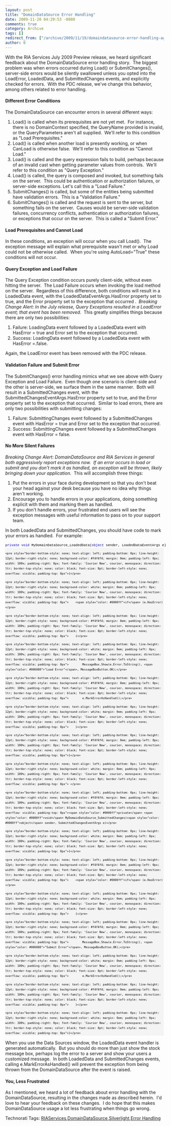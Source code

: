 ```yaml
---
layout: post
title: "DomainDataSource Error Handling"
date: 2009-11-20 04:29:53 -0800
comments: true
category: Archive
tags: []
redirect_from: ["/archive/2009/11/19/domaindatasource-error-handling-again.aspx/"]
author: 0
---
```

<!-- more -->
<p>With the RIA Services July 2009 Preview release, we heard significant feedback about the DomainDataSource error handling story.  The biggest problem was when errors occurred during Load() or SubmitChanges(), server-side errors would be silently swallowed unless you opted into the LoadError, LoadedData, and SubmittedChanges events, and explicitly checked for errors.  With the PDC release, we've change this behavior, among others related to error handling.</p>  <h4>Different Error Conditions</h4>  <p>The DomainDataSource can encounter errors in several different ways:</p>  <ol>   <li>Load() is called when its prerequisites are not yet met.  For instance, there is no DomainContext specified, the QueryName provided is invalid, or the QueryParameters aren't all supplied.  We'll refer to this condition as "Load Prerequisites." </li>    <li>Load() is called when another load is presently working, or when CanLoad is otherwise false.  We'll refer to this condition as "Cannot Load." </li>    <li>Load() is called and the query expression fails to build, perhaps because of an invalid cast when getting parameter values from controls.  We'll refer to this condition as "Query Exception." </li>    <li>Load() is called, the query is composed and invoked, but something fails on the server.  This could be authentication or authorization failures, or server-side exceptions. Let's call this a "Load Failure." </li>    <li>SubmitChanges() is called, but some of the entities being submitted have validation errors.  This is a "Validation Failure." </li>    <li>SubmitChanges() is called and the request is sent to the server, but something fails on the server.  Causes would be server-side validation failures, concurrency conflicts, authentication or authorization failures, or exceptions that occur on the server.  This is called a "Submit Error." </li> </ol>  <h4>Load Prerequisites and Cannot Load</h4>  <p>In these conditions, an exception will occur when you call Load().  The exception message will explain what prerequisite wasn't met or why Load could not be otherwise called.  When you're using AutoLoad="True" these conditions will not occur.</p>  <h4>Query Exception and Load Failure</h4>  <p>The Query Exception condition occurs purely client-side, without even hitting the server.  The Load Failure occurs when invoking the load method on the server.  Regardless of this difference, both conditions will result in a LoadedData event, with the LoadedDataEventArgs.HasError property set to true, and the Error property set to the exception that occurred .  <em>Breaking Change Alert: In the July release, Query Exceptions resulted in a LoadError event; that event has been removed.</em>  This greatly simplifies things because there are only two possibilities:</p>  <ol>   <li>Failure: LoadingData event followed by a LoadedData event with HasError = true and Error set to the exception that occurred.</li>    <li>Success: LoadingData event followed by a LoadedData event with HasError =.false. </li> </ol>  <p>Again, the LoadError event has been removed with the PDC release.</p>  <h4>Validation Failure and Submit Error</h4>  <p>The SubmitChanges() error handling mimics what we see above with Query Exception and Load Failure.  Even though one scenario is client-side and the other is server-side, we surface them in the same manner.  Both will result in a SubmittedChanges event, with the SubmittedChangesEventArgs.HasError property set to true, and the Error property set to the exception that occurred.  Similar to load errors, there are only two possibilities with submitting changes:</p>  <ol>   <li>Failure: SubmittingChanges event followed by a SubmittedChanges event with HasError = true and Error set to the exception that occurred.</li>    <li>Success: SubmittingChanges event followed by a SubmittedChanges event with HasError = false.</li> </ol>  <h4>No More Silent Failures</h4>  <p><em>Breaking Change Alert: DomainDataSource and RIA Services in general both aggressively report exceptions now.  If an error occurs in load or submit and you don't mark it as handled, an exception will be thrown, likely bringing down your application.</em>  This will accomplish three things:</p>  <ol>   <li>Put the errors in your face during development so that you don't beat your head against your desk because you have no idea why things aren't working.</li>    <li>Encourage you to handle errors in your applications, doing something explicit with them and marking them as handled.</li>    <li>If you don't handle errors, your frustrated end users will see the exception messages with useful information to pass on to your support team.</li> </ol>  <p>In both LoadedData and SubmittedChanges, you should have code to mark your errors as handled.  For example:</p>  <div id="codeSnippetWrapper">   <div style="border-bottom-style: none; text-align: left; padding-bottom: 0px; line-height: 12pt; border-right-style: none; background-color: #f4f4f4; padding-left: 0px; width: 100%; padding-right: 0px; font-family: 'Courier New', courier, monospace; direction: ltr; border-top-style: none; color: black; font-size: 8pt; border-left-style: none; overflow: visible; padding-top: 0px" id="codeSnippet">     <pre style="border-bottom-style: none; text-align: left; padding-bottom: 0px; line-height: 12pt; border-right-style: none; background-color: white; margin: 0em; padding-left: 0px; width: 100%; padding-right: 0px; font-family: 'Courier New', courier, monospace; direction: ltr; border-top-style: none; color: black; font-size: 8pt; border-left-style: none; overflow: visible; padding-top: 0px"><span style="color: #0000ff">private</span> <span style="color: #0000ff">void</span> MyDomainDataSource_LoadedData(<span style="color: #0000ff">object</span> sender, LoadedDataEventArgs e)</pre>
<!--CRLF-->

    <pre style="border-bottom-style: none; text-align: left; padding-bottom: 0px; line-height: 12pt; border-right-style: none; background-color: #f4f4f4; margin: 0em; padding-left: 0px; width: 100%; padding-right: 0px; font-family: 'Courier New', courier, monospace; direction: ltr; border-top-style: none; color: black; font-size: 8pt; border-left-style: none; overflow: visible; padding-top: 0px">{</pre>
<!--CRLF-->

    <pre style="border-bottom-style: none; text-align: left; padding-bottom: 0px; line-height: 12pt; border-right-style: none; background-color: white; margin: 0em; padding-left: 0px; width: 100%; padding-right: 0px; font-family: 'Courier New', courier, monospace; direction: ltr; border-top-style: none; color: black; font-size: 8pt; border-left-style: none; overflow: visible; padding-top: 0px">    <span style="color: #0000ff">if</span> (e.HasError)</pre>
<!--CRLF-->

    <pre style="border-bottom-style: none; text-align: left; padding-bottom: 0px; line-height: 12pt; border-right-style: none; background-color: #f4f4f4; margin: 0em; padding-left: 0px; width: 100%; padding-right: 0px; font-family: 'Courier New', courier, monospace; direction: ltr; border-top-style: none; color: black; font-size: 8pt; border-left-style: none; overflow: visible; padding-top: 0px">    {</pre>
<!--CRLF-->

    <pre style="border-bottom-style: none; text-align: left; padding-bottom: 0px; line-height: 12pt; border-right-style: none; background-color: white; margin: 0em; padding-left: 0px; width: 100%; padding-right: 0px; font-family: 'Courier New', courier, monospace; direction: ltr; border-top-style: none; color: black; font-size: 8pt; border-left-style: none; overflow: visible; padding-top: 0px">        MessageBox.Show(e.Error.ToString(), <span style="color: #006080">"Load Error"</span>, MessageBoxButton.OK);</pre>
<!--CRLF-->

    <pre style="border-bottom-style: none; text-align: left; padding-bottom: 0px; line-height: 12pt; border-right-style: none; background-color: #f4f4f4; margin: 0em; padding-left: 0px; width: 100%; padding-right: 0px; font-family: 'Courier New', courier, monospace; direction: ltr; border-top-style: none; color: black; font-size: 8pt; border-left-style: none; overflow: visible; padding-top: 0px">        e.MarkErrorAsHandled();</pre>
<!--CRLF-->

    <pre style="border-bottom-style: none; text-align: left; padding-bottom: 0px; line-height: 12pt; border-right-style: none; background-color: white; margin: 0em; padding-left: 0px; width: 100%; padding-right: 0px; font-family: 'Courier New', courier, monospace; direction: ltr; border-top-style: none; color: black; font-size: 8pt; border-left-style: none; overflow: visible; padding-top: 0px">    }</pre>
<!--CRLF-->

    <pre style="border-bottom-style: none; text-align: left; padding-bottom: 0px; line-height: 12pt; border-right-style: none; background-color: #f4f4f4; margin: 0em; padding-left: 0px; width: 100%; padding-right: 0px; font-family: 'Courier New', courier, monospace; direction: ltr; border-top-style: none; color: black; font-size: 8pt; border-left-style: none; overflow: visible; padding-top: 0px">}</pre>
<!--CRLF-->

    <pre style="border-bottom-style: none; text-align: left; padding-bottom: 0px; line-height: 12pt; border-right-style: none; background-color: white; margin: 0em; padding-left: 0px; width: 100%; padding-right: 0px; font-family: 'Courier New', courier, monospace; direction: ltr; border-top-style: none; color: black; font-size: 8pt; border-left-style: none; overflow: visible; padding-top: 0px"> </pre>
<!--CRLF-->

    <pre style="border-bottom-style: none; text-align: left; padding-bottom: 0px; line-height: 12pt; border-right-style: none; background-color: #f4f4f4; margin: 0em; padding-left: 0px; width: 100%; padding-right: 0px; font-family: 'Courier New', courier, monospace; direction: ltr; border-top-style: none; color: black; font-size: 8pt; border-left-style: none; overflow: visible; padding-top: 0px"><span style="color: #0000ff">private</span> <span style="color: #0000ff">void</span> MyDomainDataSource_SubmittedChanges(<span style="color: #0000ff">object</span> sender, SubmittedChangesEventArgs e)</pre>
<!--CRLF-->

    <pre style="border-bottom-style: none; text-align: left; padding-bottom: 0px; line-height: 12pt; border-right-style: none; background-color: white; margin: 0em; padding-left: 0px; width: 100%; padding-right: 0px; font-family: 'Courier New', courier, monospace; direction: ltr; border-top-style: none; color: black; font-size: 8pt; border-left-style: none; overflow: visible; padding-top: 0px">{</pre>
<!--CRLF-->

    <pre style="border-bottom-style: none; text-align: left; padding-bottom: 0px; line-height: 12pt; border-right-style: none; background-color: #f4f4f4; margin: 0em; padding-left: 0px; width: 100%; padding-right: 0px; font-family: 'Courier New', courier, monospace; direction: ltr; border-top-style: none; color: black; font-size: 8pt; border-left-style: none; overflow: visible; padding-top: 0px">    <span style="color: #0000ff">if</span> (e.HasError)</pre>
<!--CRLF-->

    <pre style="border-bottom-style: none; text-align: left; padding-bottom: 0px; line-height: 12pt; border-right-style: none; background-color: white; margin: 0em; padding-left: 0px; width: 100%; padding-right: 0px; font-family: 'Courier New', courier, monospace; direction: ltr; border-top-style: none; color: black; font-size: 8pt; border-left-style: none; overflow: visible; padding-top: 0px">    {</pre>
<!--CRLF-->

    <pre style="border-bottom-style: none; text-align: left; padding-bottom: 0px; line-height: 12pt; border-right-style: none; background-color: #f4f4f4; margin: 0em; padding-left: 0px; width: 100%; padding-right: 0px; font-family: 'Courier New', courier, monospace; direction: ltr; border-top-style: none; color: black; font-size: 8pt; border-left-style: none; overflow: visible; padding-top: 0px">        MessageBox.Show(e.Error.ToString(), <span style="color: #006080">"Submit Error"</span>, MessageBoxButton.OK);</pre>
<!--CRLF-->

    <pre style="border-bottom-style: none; text-align: left; padding-bottom: 0px; line-height: 12pt; border-right-style: none; background-color: white; margin: 0em; padding-left: 0px; width: 100%; padding-right: 0px; font-family: 'Courier New', courier, monospace; direction: ltr; border-top-style: none; color: black; font-size: 8pt; border-left-style: none; overflow: visible; padding-top: 0px">        e.MarkErrorAsHandled();</pre>
<!--CRLF-->

    <pre style="border-bottom-style: none; text-align: left; padding-bottom: 0px; line-height: 12pt; border-right-style: none; background-color: #f4f4f4; margin: 0em; padding-left: 0px; width: 100%; padding-right: 0px; font-family: 'Courier New', courier, monospace; direction: ltr; border-top-style: none; color: black; font-size: 8pt; border-left-style: none; overflow: visible; padding-top: 0px">    }</pre>
<!--CRLF-->

    <pre style="border-bottom-style: none; text-align: left; padding-bottom: 0px; line-height: 12pt; border-right-style: none; background-color: white; margin: 0em; padding-left: 0px; width: 100%; padding-right: 0px; font-family: 'Courier New', courier, monospace; direction: ltr; border-top-style: none; color: black; font-size: 8pt; border-left-style: none; overflow: visible; padding-top: 0px">}</pre>
<!--CRLF--></div>
</div>

<p />

<p>When you use the Data Sources window, the LoadedData event handler is generated automatically.  But you should do more than just show the stock message box, perhaps log the error to a server and show your users a customized message.  In both LoadedData and SubmittedChanges events, calling e.MarkErrorAsHandled() will prevent the exception from being thrown from the DomainDataSource after the event is raised.</p>

<h4>You, Less Frustrated</h4>

<p>As I mentioned, we heard a lot of feedback about error handling with the DomainDataSource, resulting in the changes made as described herein.  I'd love to hear your feedback on these changes.  I do hope that this makes DomainDataSource usage a lot less frustrating when things go wrong.</p>

<div style="padding-bottom: 0px; margin: 0px; padding-left: 0px; padding-right: 0px; display: inline; float: none; padding-top: 0px" id="scid:0767317B-992E-4b12-91E0-4F059A8CECA8:24f887ef-2017-4552-8be3-255bcba13d4a" class="wlWriterEditableSmartContent">Technorati Tags: <a href="http://technorati.com/tags/RIAServices" rel="tag">RIAServices</a>,<a href="http://technorati.com/tags/DomainDataSource" rel="tag">DomainDataSource</a>,<a href="http://technorati.com/tags/Silverlight" rel="tag">Silverlight</a>,<a href="http://technorati.com/tags/Error+Handling" rel="tag">Error Handling</a></div>

